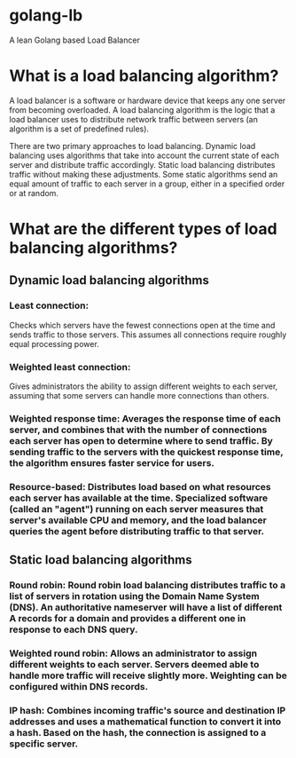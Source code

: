 # golang-lb
A lean Golang based Load Balancer

# What is a load balancing algorithm?
A load balancer is a software or hardware device that keeps any one server from becoming overloaded. A load balancing algorithm is the logic that a load balancer uses to distribute network traffic between servers (an algorithm is a set of predefined rules).

There are two primary approaches to load balancing. Dynamic load balancing uses algorithms that take into account the current state of each server and distribute traffic accordingly. Static load balancing distributes traffic without making these adjustments. Some static algorithms send an equal amount of traffic to each server in a group, either in a specified order or at random.


# What are the different types of load balancing algorithms?

## Dynamic load balancing algorithms

### Least connection: 
Checks which servers have the fewest connections open at the time and sends traffic to those servers. This assumes all connections require roughly equal processing power.

### Weighted least connection: 
Gives administrators the ability to assign different weights to each server, assuming that some servers can handle more connections than others.

### Weighted response time: Averages the response time of each server, and combines that with the number of connections each server has open to determine where to send traffic. By sending traffic to the servers with the quickest response time, the algorithm ensures faster service for users.

### Resource-based: Distributes load based on what resources each server has available at the time. Specialized software (called an "agent") running on each server measures that server's available CPU and memory, and the load balancer queries the agent before distributing traffic to that server.

## Static load balancing algorithms

### Round robin: Round robin load balancing distributes traffic to a list of servers in rotation using the Domain Name System (DNS). An authoritative nameserver will have a list of different A records for a domain and provides a different one in response to each DNS query.

### Weighted round robin: Allows an administrator to assign different weights to each server. Servers deemed able to handle more traffic will receive slightly more. Weighting can be configured within DNS records.

### IP hash: Combines incoming traffic's source and destination IP addresses and uses a mathematical function to convert it into a hash. Based on the hash, the connection is assigned to a specific server.


